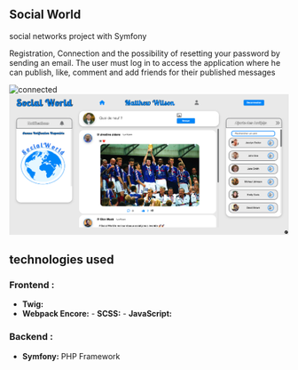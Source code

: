 ## Social World 
social networks project with Symfony 

Registration, Connection and the possibility of resetting your password by sending an email.
The user must log in to access the application where he can publish, like, comment and add friends for their published messages

![connected](public/build/images/screenshot.d99cc496.png)
![Alt text](assets/images/screenshot.png)
## technologies used 

### Frontend :
- **Twig:** 
- **Webpack Encore:**
                    - **SCSS:** 
                    - **JavaScript:** 

### Backend :
- **Symfony:** PHP Framework 

